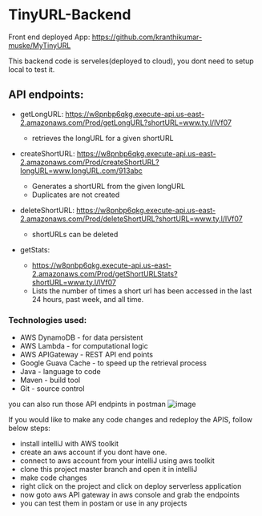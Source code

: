# TinyURL-Backend
Front end deployed App: https://github.com/kranthikumar-muske/MyTinyURL

This backend code is serveles(deployed to cloud), you dont need to setup local to test it.

## API endpoints:

* getLongURL:
  https://w8pnbp6qkg.execute-api.us-east-2.amazonaws.com/Prod/getLongURL?shortURL=www.ty.l/lVf07
  - retrieves the longURL for a given shortURL

* createShortURL:
  https://w8pnbp6qkg.execute-api.us-east-2.amazonaws.com/Prod/createShortURL?longURL=www.longURL.com/913abc
  - Generates a shortURL from the given longURL
  - Duplicates are not created

* deleteShortURL:
  https://w8pnbp6qkg.execute-api.us-east-2.amazonaws.com/Prod/deleteShortURL?shortURL=www.ty.l/lVf07
  - shortURLs can be deleted

* getStats:
  - https://w8pnbp6qkg.execute-api.us-east-2.amazonaws.com/Prod/getShortURLStats?shortURL=www.ty.l/lVf07
  - Lists the number of times a short url has been accessed in the last 24 hours, past week, and all time. 


### Technologies used:

* AWS DynamoDB - for data persistent
* AWS Lambda - for computational logic
* AWS APIGateway - REST API end points
* Google Guava Cache - to speed up the retrieval process
* Java - language to code
* Maven - build tool
* Git - source control

you can also run those API endpints in postman
![image](https://user-images.githubusercontent.com/61674292/157797854-cf174c28-00c4-4c1b-b176-825d96824545.png)



If you would like to make any code changes and redeploy the APIS, follow below steps:

* install intelliJ with AWS toolkit
* create an aws account if you dont have one.
* connect to aws account from your intelliJ using aws toolkit
* clone this project master branch and open it in intelliJ
* make code changes
* right click on the project and click on deploy serverless application
* now goto aws API gateway in aws console and grab the endpoints
* you can test them in postam or use in any projects

